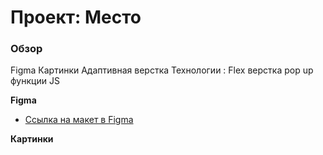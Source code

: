 # Проект: Место

### Обзор

 Figma
 Картинки
 Адаптивная верстка
 Технологии : Flex
 верстка pop up
 функции JS


**Figma**

* [Ссылка на макет в Figma](https://www.figma.com/file/2cn9N9jSkmxD84oJik7xL7/JavaScript.-Sprint-4?node-id=0%3A1)

**Картинки**


